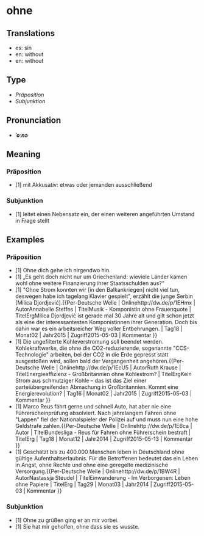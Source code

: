 # ohne
## Translations
- es: sin
- en: without
- en: without
## Type
- _Präposition_
- _Subjunktion_
## Pronunciation
- **_ˈoːnə_**
## Meaning
### Präposition
- [1] mit Akkusativ: etwas oder jemanden ausschließend
### Subjunktion
- [1] leitet einen Nebensatz ein, der einen weiteren angeführten Umstand in Frage stellt
## Examples
### Präposition
- [1] Ohne dich gehe ich nirgendwo hin.
- [1] „Es geht doch nicht nur um Griechenland: wieviele Länder kämen wohl ohne weitere Finanzierung ihrer Staatsschulden aus?“
- [1] "Ohne Strom konnten wir [in den Balkankriegen] nicht viel tun, deswegen habe ich tagelang Klavier gespielt", erzählt die junge Serbin [Milica Djordjević].<ref>{{Per-Deutsche Welle | Onlinehttp://dw.de/p/1EHmx | AutorAnnabelle Steffes | TitelMusik - Komponistin ohne Frauenquote | TitelErgMilica Djordjević ist gerade mal 30 Jahre alt und gilt schon jetzt als eine der interessantesten Komponistinnen ihrer Generation. Doch bis dahin war es ein arbeitsreicher Weg voller Entbehrungen. | Tag18 | Monat02 | Jahr2015 | Zugriff2015-05-03 | Kommentar }}</ref>
- [1] Die ungefilterte Kohleverstromung soll beendet werden. Kohlekraftwerke, die ohne die CO2-reduzierende, sogenannte "CCS-Technologie" arbeiten, bei der CO2 in die Erde gepresst statt ausgestoßen wird, sollen bald der Vergangenheit angehören.<ref>{{Per-Deutsche Welle | Onlinehttp://dw.de/p/1EcU5 | AutorRuth Krause | TitelEnergieeffizienz - Großbritannien ohne Kohlestrom? | TitelErgKein Strom aus schmutziger Kohle – das ist das Ziel einer parteiübergreifenden Abmachung in Großbritannien. Kommt eine Energierevolution? | Tag16 | Monat02 | Jahr2015 | Zugriff2015-05-03 | Kommentar }}</ref>
- [1] Marco Reus fährt gerne und schnell Auto, hat aber nie eine Führerscheinprüfung absolviert. Nach jahrelangem Fahren ohne "Lappen" fiel der Nationalspieler der Polizei auf und muss nun eine hohe Geldstrafe zahlen.<ref>{{Per-Deutsche Welle | Onlinehttp://dw.de/p/1E6ca | Autor | TitelBundesliga - Reus für Fahren ohne Führerschein bestraft | TitelErg | Tag18 | Monat12 | Jahr2014 | Zugriff2015-05-13 | Kommentar }}</ref>
- [1] Geschätzt bis zu 400.000 Menschen leben in Deutschland ohne gültige Aufenthaltserlaubnis. Für die Betroffenen bedeutet das ein Leben in Angst, ohne Rechte und ohne eine geregelte medizinische Versorgung.<ref>{{Per-Deutsche Welle | Onlinehttp://dw.de/p/1BW4R | AutorNastassja Steudel | TitelEinwanderung - Im Verborgenen: Leben ohne Papiere | TitelErg | Tag29 | Monat03 | Jahr2014 | Zugriff2015-05-03 | Kommentar }}</ref>
### Subjunktion
- [1] Ohne zu grüßen ging er an mir vorbei.
- [1] Sie hat mir geholfen, ohne dass sie es wusste.
